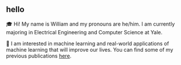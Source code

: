 ## hello

🎓 Hi! My name is William and my pronouns are he/him. I am currently majoring in Electrical Engineering and Computer Science at Yale. 

🧪 I am interested in machine learning and real-world applications of machine learning that will improve our lives. You can find some of my previous publications [here](https://scholar.google.com/citations?user=TR-Qug0AAAAJ&hl=en).
